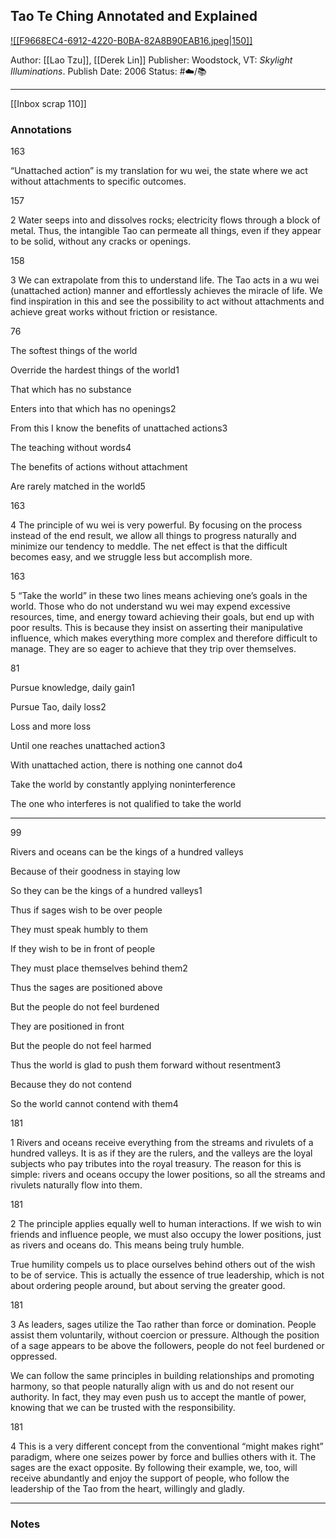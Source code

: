 ## Tao Te Ching Annotated and Explained

[ ![[F9668EC4-6912-4220-B0BA-82A8B90EAB16.jpeg|150]] ](https://www.amazon.com/Tao-Ching-Annotated-Explained-Illuminations/dp/1594732043/ref=mp_s_a_1_1?crid=LNLZPB4LOYXK&keywords=derek+lin+tao+te+ching&qid=1668103714&sprefix=derek+lin%2Caps%2C155&sr=8-1)

Author: [[Lao Tzu]], [[Derek Lin]]
Publisher: Woodstock, VT: _Skylight Illuminations_.
Publish Date: 2006
Status: #☁️/📚 

___

[[Inbox scrap 110]]

### Annotations

163

“Unattached action” is my translation for wu wei, the state where we act without attachments to specific outcomes.

157

2 Water seeps into and dissolves rocks; electricity flows through a block of metal. Thus, the intangible Tao can permeate all things, even if they appear to be solid, without any cracks or openings.

158

3 We can extrapolate from this to understand life. The Tao acts in a wu wei (unattached action) manner and effortlessly achieves the miracle of life. We find inspiration in this and see the possibility to act without attachments and achieve great works without friction or resistance.

76

The softest things of the world 

Override the hardest things of the world1 

That which has no substance 

Enters into that which has no openings2 

From this I know the benefits of unattached actions3 

The teaching without words4 

The benefits of actions without attachment 

Are rarely matched in the world5

163

4 The principle of wu wei is very powerful. By focusing on the process instead of the end result, we allow all things to progress naturally and minimize our tendency to meddle. The net effect is that the difficult becomes easy, and we struggle less but accomplish more.

163

5 “Take the world” in these two lines means achieving one’s goals in the world. Those who do not understand wu wei may expend excessive resources, time, and energy toward achieving their goals, but end up with poor results. This is because they insist on asserting their manipulative influence, which makes everything more complex and therefore difficult to manage. They are so eager to achieve that they trip over themselves.

81

Pursue knowledge, daily gain1 

Pursue Tao, daily loss2 

Loss and more loss 

Until one reaches unattached action3 

With unattached action, there is nothing one cannot do4 

Take the world by constantly applying noninterference 

The one who interferes is not qualified to take the world

___

99

Rivers and oceans can be the kings of a hundred valleys 

Because of their goodness in staying low 

So they can be the kings of a hundred valleys1 

Thus if sages wish to be over people 

They must speak humbly to them 

If they wish to be in front of people 

They must place themselves behind them2 

Thus the sages are positioned above 

But the people do not feel burdened 

They are positioned in front 

But the people do not feel harmed 

Thus the world is glad to push them forward without resentment3 

Because they do not contend 

So the world cannot contend with them4

181

1 Rivers and oceans receive everything from the streams and rivulets of a hundred valleys. It is as if they are the rulers, and the valleys are the loyal subjects who pay tributes into the royal treasury. The reason for this is simple: rivers and oceans occupy the lower positions, so all the streams and rivulets naturally flow into them.

181

2 The principle applies equally well to human interactions. If we wish to win friends and influence people, we must also occupy the lower positions, just as rivers and oceans do. This means being truly humble. 

True humility compels us to place ourselves behind others out of the wish to be of service. This is actually the essence of true leadership, which is not about ordering people around, but about serving the greater good.

181

3 As leaders, sages utilize the Tao rather than force or domination. People assist them voluntarily, without coercion or pressure. Although the position of a sage appears to be above the followers, people do not feel burdened or oppressed. 

We can follow the same principles in building relationships and promoting harmony, so that people naturally align with us and do not resent our authority. In fact, they may even push us to accept the mantle of power, knowing that we can be trusted with the responsibility.

181

4 This is a very different concept from the conventional “might makes right” paradigm, where one seizes power by force and bullies others with it. The sages are the exact opposite. By following their example, we, too, will receive abundantly and enjoy the support of people, who follow the leadership of the Tao from the heart, willingly and gladly.

___

### Notes

